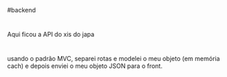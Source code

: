 #backend
#
Aqui ficou a API do xis do japa
#
usando o padrão MVC, separei rotas e modelei o meu objeto (em memória cach) e depois enviei o meu objeto JSON para o front.

